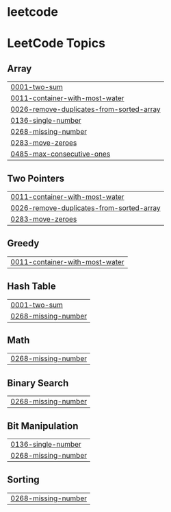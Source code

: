 # leetcode
<!---LeetCode Topics Start-->
# LeetCode Topics
## Array
|  |
| ------- |
| [0001-two-sum](https://github.com/ambi-02/leetcode/tree/master/0001-two-sum) |
| [0011-container-with-most-water](https://github.com/ambi-02/leetcode/tree/master/0011-container-with-most-water) |
| [0026-remove-duplicates-from-sorted-array](https://github.com/ambi-02/leetcode/tree/master/0026-remove-duplicates-from-sorted-array) |
| [0136-single-number](https://github.com/ambi-02/leetcode/tree/master/0136-single-number) |
| [0268-missing-number](https://github.com/ambi-02/leetcode/tree/master/0268-missing-number) |
| [0283-move-zeroes](https://github.com/ambi-02/leetcode/tree/master/0283-move-zeroes) |
| [0485-max-consecutive-ones](https://github.com/ambi-02/leetcode/tree/master/0485-max-consecutive-ones) |
## Two Pointers
|  |
| ------- |
| [0011-container-with-most-water](https://github.com/ambi-02/leetcode/tree/master/0011-container-with-most-water) |
| [0026-remove-duplicates-from-sorted-array](https://github.com/ambi-02/leetcode/tree/master/0026-remove-duplicates-from-sorted-array) |
| [0283-move-zeroes](https://github.com/ambi-02/leetcode/tree/master/0283-move-zeroes) |
## Greedy
|  |
| ------- |
| [0011-container-with-most-water](https://github.com/ambi-02/leetcode/tree/master/0011-container-with-most-water) |
## Hash Table
|  |
| ------- |
| [0001-two-sum](https://github.com/ambi-02/leetcode/tree/master/0001-two-sum) |
| [0268-missing-number](https://github.com/ambi-02/leetcode/tree/master/0268-missing-number) |
## Math
|  |
| ------- |
| [0268-missing-number](https://github.com/ambi-02/leetcode/tree/master/0268-missing-number) |
## Binary Search
|  |
| ------- |
| [0268-missing-number](https://github.com/ambi-02/leetcode/tree/master/0268-missing-number) |
## Bit Manipulation
|  |
| ------- |
| [0136-single-number](https://github.com/ambi-02/leetcode/tree/master/0136-single-number) |
| [0268-missing-number](https://github.com/ambi-02/leetcode/tree/master/0268-missing-number) |
## Sorting
|  |
| ------- |
| [0268-missing-number](https://github.com/ambi-02/leetcode/tree/master/0268-missing-number) |
<!---LeetCode Topics End-->